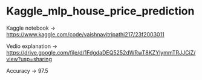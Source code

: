 # Kaggle_mlp_house_price_prediction

Kaggle notebook ->  
https://www.kaggle.com/code/vaishnavitripathi217/23f2003011


Vedio explanation -> 
https://drive.google.com/file/d/1FdgdaDEQ5252dWRwT8KZYlymmTRJJCiZ/view?usp=sharing


Accuracy -> 97.5
